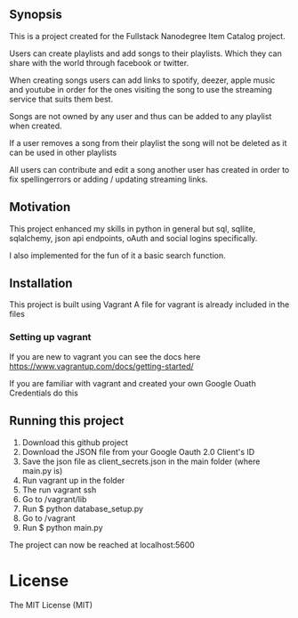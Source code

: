 ## Synopsis

This is a project created for the Fullstack Nanodegree Item Catalog project.

Users can create playlists and add songs to their playlists. Which they can share with the world through facebook or twitter.

When creating songs users can add links to spotify, deezer, apple music and youtube in order for the ones visiting the song to use the streaming service that suits them best.

Songs are not owned by any user and thus can be added to any playlist when created.

If a user removes a song from their playlist the song will not be deleted as it can be used in other playlists

All users can contribute and edit a song another user has created in order to fix spellingerrors or adding / updating streaming links.

## Motivation

This project enhanced my skills in python in general but sql, sqllite, sqlalchemy, json api endpoints, oAuth and social logins specifically.

I also implemented for the fun of it a basic search function.

## Installation

This project is built using Vagrant
A file for vagrant is already included in the files

### Setting up vagrant
If you are new to vagrant you can see the docs here https://www.vagrantup.com/docs/getting-started/


If you are familiar with vagrant and created your own Google Ouath Credentials do this

## Running this project

1. Download this github project
2. Download the JSON file from your Google Oauth 2.0 Client's ID
3. Save the json file as client_secrets.json in the main folder (where main.py is)
4. Run vagrant up in the folder
5. The run vagrant ssh
6. Go to /vagrant/lib
7. Run $ python database_setup.py
8. Go to /vagrant
9. Run $ python main.py

The project can now be reached at localhost:5600

# License

The MIT License (MIT)